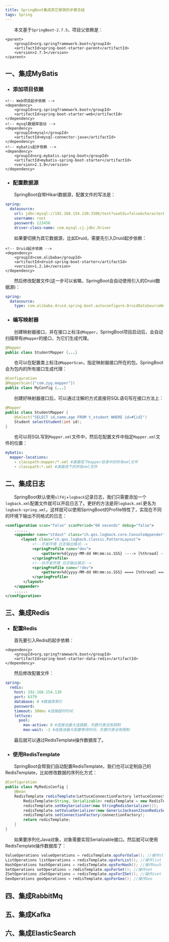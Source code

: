 ```yaml
---
title: SpringBoot集成其它框架的步骤总结
tags: Spring
---
```


　　本文基于`SpringBoot-2.7.5`，项目父依赖是：

```pom
<parent>
    <groupId>org.springframework.boot</groupId>
    <artifactId>spring-boot-starter-parent</artifactId>
    <version>2.7.5</version>
</parent>
```

## 一、集成MyBatis

* ### 添加项目依赖

```pom
<!-- Web项目起步依赖 -->
<dependency>
    <groupId>org.springframework.boot</groupId>
    <artifactId>spring-boot-starter-web</artifactId>
</dependency>
<!-- mysql数据库驱动 -->
<dependency>
    <groupId>mysql</groupId>
    <artifactId>mysql-connector-java</artifactId>
</dependency>
<!-- mybatis起步依赖 -->
<dependency>
    <groupId>org.mybatis.spring.boot</groupId>
    <artifactId>mybatis-spring-boot-starter</artifactId>
    <version>2.1.0</version>
</dependency>
```

* ### 配置数据源

　　SpringBoot自带Hikari数据源，配置文件的写法是：

```yml
spring:
  datasource:
    url: jdbc:mysql://192.168.154.130:3306/test?useSSL=false&characterEncoding=utf8&serverTimezone=Asia/Shanghai
    username: root
    password: 123456
    driver-class-name: com.mysql.cj.jdbc.Driver
```

　　如果要切换为其它数据源，比如Druid，需要先引入Druid起步依赖：

```pom
<!-- Druid起步依赖 -->
<dependency>
    <groupId>com.alibaba</groupId>
    <artifactId>druid-spring-boot-starter</artifactId>
    <version>1.2.14</version>
</dependency>
```

　　然后修改配置文件(这一步可以省略，SpringBoot会自动使用引入的Druid数据源)：

```yml
spring:
  datasource:
    type: com.alibaba.druid.spring.boot.autoconfigure.DruidDataSourceWrapper
```

* ### 编写映射器

　　创建映射器接口，并在接口上标注`@Mapper`，SpringBoot项目启动后，会自动扫描带有`@Mapper`的接口，为它们生成代理。

```java
@Mapper
public class StudentMapper {...}
```

　　也可以在配置类上标注`@MapperScan`，指定映射器接口所在的包，SpringBoot会为包内的所有接口生成代理：

```java
@Configuration
@MapperScan({"com.zyg.mapper"})
public class MyConfig {...}
```

　　创建好映射器接口后，可以通过注解的方式直接将SQL语句写在接口方法上：

```java
@Mapper
public class StudentMapper {
    @Select("SELECT id,name,age FROM t_student WHERE id=#{id}")
    Student selectStudent(int id);
}
```

　　也可以将SQL写到`Mapper.xml`文件中，然后在配置文件中指定`Mapper.xml`文件的位置：

```yml
mybatis:
  mapper-locations:
    - classpath:mapper/*.xml #类路径下mapper目录中的所有xml文件
    - classpath:*.xml #类路径下的所有xml文件
```

## 二、集成日志

　　SpringBoot默认使用`slf4j`+`logback`记录日志，我们只需要添加一个`logback.xml`配置文件就可以开启日志了。更好的方法是将`logback.xml`更名为`logback-spring.xml`，这样就可以使用SpringBoot的Profile特性了，实现在不同的环境下输出不同格式的日志：

```xml
<configuration scan="false" scanPeriod="60 seconds" debug="false">
    ......
    <appender name="stdout" class="ch.qos.logback.core.ConsoleAppender">
       <layout class="ch.qos.logback.classic.PatternLayout">
            <!--开发环境 日志输出格式-->
            <springProfile name="dev">
                <pattern>%d{yyyy-MM-dd HH:mm:ss.SSS} ----> [%thread] ---> %-5level %logger{50} - %msg%n</pattern>
            </springProfile>
            <!--非开发环境 日志输出格式-->
            <springProfile name="!dev">
                <pattern>%d{yyyy-MM-dd HH:mm:ss.SSS} ==== [%thread] ==== %-5level %logger{50} - %msg%n</pattern>
            </springProfile>
        </layout>
    </appender>
    ......
</configuration> 
```

## 三、集成Redis

* ### 配置Redis

　　首先要引入Redis的起步依赖：

```pom
<dependency>
    <groupId>org.springframework.boot</groupId>
    <artifactId>spring-boot-starter-data-redis</artifactId>
</dependency>
```

　　然后修改配置文件：

```yml
spring:
  redis:
    host: 192.168.154.130
    port: 6379
    database: 0 #数据库索引
    password:
    timeout: 300ms #连接超时时间
    lettuce:
      pool:
        max-active: 8 #连接池最大连接数，负数代表没有限制
        max-wait: -1 #连接池最大阻塞等待时间，负数代表没有限制
```

　　最后就可以通过RedisTemplate操作数据库了。

* ### 使用RedisTemplate

　　SpringBoot会帮我们自动配置RedisTemplate，我们也可以定制自己的RedisTemplate，比如修改数据的序列化方式：

```java
@Configuration
public class MyRedisConfig {
    @Bean
    RedisTemplate redisTemplate(LettuceConnectionFactory lettuceConnectionFactory) {
        RedisTemplate<String, Serializable> redisTemplate = new RedisTemplate<>();
		redisTemplate.setKeySerializer(new StringRedisSerializer());
		redisTemplate.setValueSerializer(new GenericJackson2JsonRedisSerializer());
		redisTemplate.setConnectionFactory(connectionFactory);
		return redisTemplate;
    }
}
```

　　如果要序列化Java对象，对象需要实现Serializable接口。然后就可以使用RedisTemplate操作数据库了：

```java
ValueOperations valueOperations = redisTemplate.opsForValue(); //操作string
ListOperations listOperations = redisTemplate.opsForList(); //操作list
HashOperations hashOperations = redisTemplate.opsForHash(); //操作hash
SetOperations setOperations = redisTemplate.opsForSet(); //操作set
ZSetOperations zSetOperations = redisTemplate.opsForZSet(); //操作zset
GeoOperations geoOperations = redisTemplate.opsForGeo(); //操作Geo
```

## 四、集成RabbitMq

## 五、集成Kafka

## 六、集成ElasticSearch

